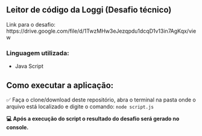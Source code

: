 <h2>Leitor de código da Loggi (Desafio técnico)</h2>

<p>Link para o desafio: https://drive.google.com/file/d/1TwzMHw3eJezqpdu1dcqD1v13in7AgKqx/view</p>

<h3>Linguagem utilizada:</h3>
<ul>
    <li>Java Script</li>
</ul>

<h2>Como executar a aplicação:</h2>
<p>
    ✅ Faça o clone/download deste repositório, abra o terminal na pasta onde o arquivo está localizado e digite o comando: <code>node script.js</code>
</p>

<strong>💻 Após a execução do script o resultado do desafio será gerado no console.</strong>
